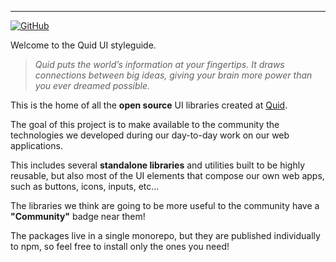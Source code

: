 ---

[![GitHub](https://img.shields.io/badge/GitHub-%23000.svg?logo=github&logoColor=white)](https://github.com/quid/ui-framework)

Welcome to the Quid UI styleguide.

> _Quid puts the world’s information at your fingertips. It draws connections between big ideas, giving your brain more power than you ever dreamed possible._

This is the home of all the **open source** UI libraries created at [Quid](https://www.quid.com).

The goal of this project is to make available to the community the technologies we developed
during our day-to-day work on our web applications.

This includes several **standalone libraries** and utilities built to be highly reusable, but also
most of the UI elements that compose our own web apps, such as buttons, icons, inputs, etc...

The libraries we think are going to be more useful to the community have a **"Community"** badge near them!

The packages live in a single monorepo, but they are published individually to npm, so feel free
to install only the ones you need!
